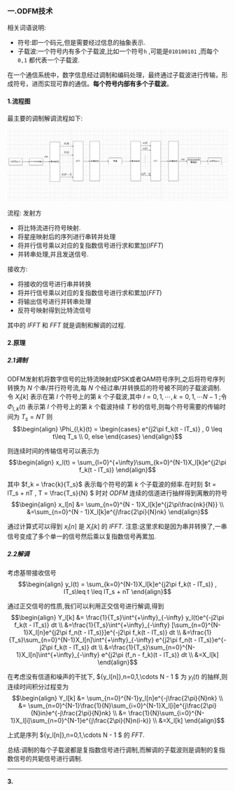 ### 一.ODFM技术
相关词语说明:
* 符号:即一个码元,但是需要经过信息的抽象表示.
* 子载波:一个符号内有多个子载波,比如一个符号`h` ,可能是`010100101` ,而每个 `0,1` 都代表一个子载波.

在一个通信系统中，数字信息经过调制和编码处理，最终通过子载波进行传输，形成符号，进而实现可靠的通信。**每个符号内部有多个子载波**。


#### 1.流程图
最主要的调制解调流程如下:

<center>
<img src = "./image/1.png">
</center>

流程:
发射方
*  将比特流进行符号映射.
*  将星座映射后的序列进行串转并处理
*  将并行信号乘以对应的复指数信号进行求和累加($IFFT$)
*  并转串处理,并且发送信号.

接收方:
* 将接收的信号进行串并转换
* 将并行信号乘以对应的复指数信号进行求和累加($FFT$)
* 将输出信号进行并转串处理
* 反符号映射得到比特流信号

其中的 $IFFT$ 和 $FFT$ 就是调制和解调的过程.


#### 2.原理
##### 2.1调制
ODFM发射机将数字信号的比特流映射成PSK或者QAM符号序列,之后将符号序列转换为 $N$ 个串/并行符号流,每 $N$ 个经过串/并转换后的符号被不同的子载波调制.
令 $X_l[k]$ 表示在第 $l$ 个符号上的第 $k$ 个子载波,其中 $l = 0,1,\cdots, k = 0,1,\cdots N - 1$ ;令 $\Phi_{l,k}(t)$ 表示第 $l$ 个符号上的第 $k$ 个载波持续 $T$ 秒的信号,则每个符号需要的传输时间为 $T_s = NT$ 则
$$\begin{align}
    \Phi_{l,k}(t) = \begin{cases}
        e^{j2\pi f_k(t - lT_s)} , 0 \leq t\leq T_s \\
        0, else
    \end{cases}
\end{align}$$

则连续时间的传输信号可以表示为
$$\begin{align}
    x_l(t) = \sum_{l=0}^{+\infty}\sum_{k=0}^{N-1}X_l[k]e^{j2\pi f_k(t - lT_s)}
\end{align}$$

其中 $f_k = \frac{k}{T_s}$ 表示每个符号的第 $k$ 个子载波的频率.在时刻 $t = lT_s + nT , T = \frac{T_s}{N} $ 时对 $ODFM$ 连续的信道进行抽样得到离散的符号
$$\begin{align}
    x_l[n] &= \sum_{n=0}^{N - 1}X_l[k]e^{j2\pi\frac{nk}{N}} \\
    &=\sum_{n=0}^{N - 1}X_l[k]e^{j\frac{2\pi}{N}nk}
\end{align}$$

通过计算式可以得到 $x_l[n]$ 是 $X_l[k]$ 的 $IFFT$.
注意:这里求和是因为串并转换了,一串信号变成了多个单一的信号然后乘以复指数信号再累加.

##### 2.2解调
考虑基带接收信号
$$\begin{align}
    y_l(t) = \sum_{k=0}^{N-1}X_l[k]e^{j2\pi f_k(t - lT_s)} , lT_s\leq t \leq lT_s + nT
\end{align}$$

通过正交信号的性质,我们可以利用正交信号进行解调,得到
$$\begin{align}
    Y_l[k] &= \frac{1}{T_s}\int^{+\infty}_{-\infty} y_l(t)e^{-j2\pi f_k(t - lT_s)} dt \\
    &=\frac{1}{T_s}\int^{+\infty}_{-\infty} [\sum_{n=0}^{N-1}X_l[n]e^{j2\pi f_n(t - lT_s)}]e^{-j2\pi f_k(t - lT_s)} dt \\
    &=\frac{1}{T_s}\sum_{n=0}^{N-1}X_l[n]\int^{+\infty}_{-\infty} e^{j2\pi f_n(t - lT_s)}e^{-j2\pi f_k(t - lT_s)} dt \\
    &=\frac{1}{T_s}\sum_{n=0}^{N-1}X_l[n]\int^{+\infty}_{-\infty} e^{j2\pi (f_n - f_k)(t - lT_s)} dt \\
    &=X_l[k]
\end{align}$$


在考虑没有信道和噪声的干扰下, $\{y_l[n]\},n=0,1,\cdots N - 1 $ 为 $y_l(t)$ 的抽样,则连续时间积分过程变为
$$\begin{align}
    Y_l[k] &= \sum_{n=0}^{N-1}y_l[n]e^{-j\frac{2\pi}{N}nk} \\
    &= \sum_{n=0}^{N-1}\frac{1}{N}\sum_{i=0}^{N-1}X_l[i]e^{j\frac{2\pi}{N}in}e^{-j\frac{2\pi}{N}nk} \\
    &= \frac{1}{N}\sum_{i=0}^{N-1}X_l[i]\sum_{n=0}^{N-1}e^{j\frac{2\pi}{N}n(i-k)} \\
    &=X_l[k]
\end{align}$$

上式是序列  $\{y_l[n]\},n=0,1,\cdots N - 1 $ 的  $FFT$.

总结:调制的每个子载波都是复指数信号进行调制,而解调的子载波则是调制的复指数信号的共轭信号进行调制.



---
#### 3.